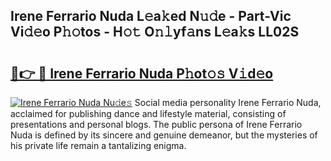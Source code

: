 ## Irene Ferrario Nuda L𝚎a𝚔ed N𝚞𝚍e - Part-Vic Vi𝚍𝚎o P𝚑𝚘tos - H𝚘𝚝 O𝚗𝚕yf𝚊ns L𝚎a𝚔s LL02S

# <h2><a href="http://kfc68bc.oniu.top/?m=Irene+Ferrario+Nuda">🔗👉 🔴 Irene Ferrario Nuda P𝚑ot𝚘𝚜 V𝚒d𝚎o</a></h2>

[![Irene Ferrario Nuda Nu𝚍e𝚜](https://i.imgur.com/0qMVB7G.gif)](http://kfc68bc.oniu.top/?m=Irene+Ferrario+Nuda)
Social media personality Irene Ferrario Nuda, acclaimed for publishing dance and lifestyle material, consisting of presentations and personal blogs. The public persona of Irene Ferrario Nuda is defined by its sincere and genuine demeanor, but the mysteries of his private life remain a tantalizing enigma.  
